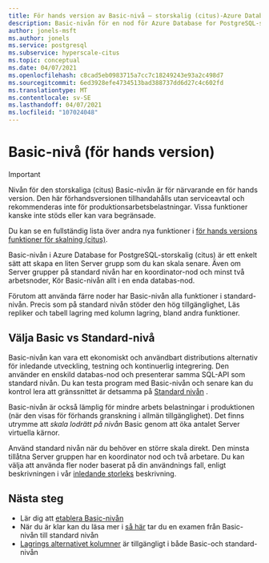 ```yaml
---
title: För hands version av Basic-nivå – storskalig (citus)-Azure Database for PostgreSQL
description: Basic-nivån för en nod för Azure Database for PostgreSQL-storskalig (citus)
author: jonels-msft
ms.author: jonels
ms.service: postgresql
ms.subservice: hyperscale-citus
ms.topic: conceptual
ms.date: 04/07/2021
ms.openlocfilehash: c8cad5eb0983715a7cc7c18249243e93a2c498d7
ms.sourcegitcommit: 6ed3928efe4734513bad388737dd6d27c4c602fd
ms.translationtype: MT
ms.contentlocale: sv-SE
ms.lasthandoff: 04/07/2021
ms.locfileid: "107024048"
---
```

# <a name="basic-tier-preview"></a>Basic-nivå (för hands version)

> [!IMPORTANT]
> Nivån för den storskaliga (citus) Basic-nivån är för närvarande en för hands version.  Den här förhandsversionen tillhandahålls utan serviceavtal och rekommenderas inte för produktionsarbetsbelastningar. Vissa funktioner kanske inte stöds eller kan vara begränsade.
>
> Du kan se en fullständig lista över andra nya funktioner i [för hands versions funktioner för skalning (citus)](hyperscale-preview-features.md).

Basic-nivån i Azure Database for PostgreSQL-storskalig (citus) är ett enkelt sätt att skapa en liten Server grupp som du kan skala senare. Även om Server grupper på standard nivån har en koordinator-nod och minst två arbetsnoder, Kör Basic-nivån allt i en enda databas-nod.

Förutom att använda färre noder har Basic-nivån alla funktioner i standard-nivån. Precis som på standard nivån stöder den hög tillgänglighet, Läs repliker och tabell lagring med kolumn lagring, bland andra funktioner.

## <a name="choosing-basic-vs-standard-tier"></a>Välja Basic vs Standard-nivå

Basic-nivån kan vara ett ekonomiskt och användbart distributions alternativ för inledande utveckling, testning och kontinuerlig integrering. Den använder en enskild databas-nod och presenterar samma SQL-API som standard nivån. Du kan testa program med Basic-nivån och senare kan du kontrol lera att gränssnittet är detsamma på [Standard nivån](howto-hyperscale-scale-grow.md#add-worker-nodes) .

Basic-nivån är också lämplig för mindre arbets belastningar i produktionen (när den visas för förhands granskning i allmän tillgänglighet). Det finns utrymme att *skala lodrätt på nivån* Basic genom att öka antalet Server virtuella kärnor.

Använd standard nivån när du behöver en större skala direkt. Den minsta tillåtna Server gruppen har en koordinator nod och två arbetare. Du kan välja att använda fler noder baserat på din användnings fall, enligt beskrivningen i vår [inledande storleks](howto-hyperscale-scale-initial.md) beskrivning.

## <a name="next-steps"></a>Nästa steg

* Lär dig att [etablera Basic-nivån](quickstart-create-hyperscale-basic-tier.md)
* När du är klar kan du läsa mer i [så här](howto-hyperscale-scale-grow.md#add-worker-nodes) tar du en examen från Basic-nivån till standard nivån
* [Lagrings alternativet kolumner](concepts-hyperscale-columnar.md) är tillgängligt i både Basic-och standard-nivån
